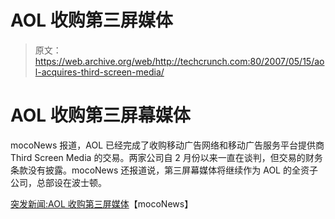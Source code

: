 # AOL 收购第三屏媒体

> 原文：<https://web.archive.org/web/http://techcrunch.com:80/2007/05/15/aol-acquires-third-screen-media/>

# AOL 收购第三屏幕媒体

mocoNews 报道，AOL 已经完成了收购移动广告网络和移动广告服务平台提供商 Third Screen Media 的交易。两家公司自 2 月份以来一直在谈判，但交易的财务条款没有披露。mocoNews 还报道说，第三屏幕媒体将继续作为 AOL 的全资子公司，总部设在波士顿。

[突发新闻:AOL 收购第三屏媒体](https://web.archive.org/web/20130628164320/http://www.moconews.net/entry/419-breaking-news-aol-acquires-third-screen-media/)【mocoNews】